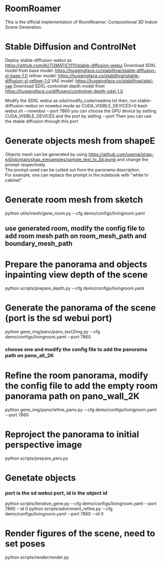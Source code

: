 # RoomRoamer

This is the official implementation of RoomRoamer: Compositional 3D Indoor Scene Generation.

# Stable Diffusion and ControlNet
Deploy stable-diffusion-webui as https://github.com/AUTOMATIC1111/stable-diffusion-webui
Download SDXL model from 
base model: https://huggingface.co/stabilityai/stable-diffusion-xl-base-1.0
refiner model: https://huggingface.co/stabilityai/stable-diffusion-xl-refiner-1.0
VAE model: https://huggingface.co/stabilityai/sdxl-vae
Download SDXL-controlnet depth model from https://huggingface.co/diffusers/controlnet-depth-sdxl-1.0

Modify the SDXL webui as sdxl/modify_code/readme.txt
then, run stable-diiffusion-webui on nowebui mode as
CUDA_VISIBLE_DEVICES=0 bash webui.sh --nowebui --port 7860
you can choose the GPU device by setting CUDA_VISIBLE_DEVICES and the port by setting --port
Then you can use the stable diffusion through this port
# Generate objects mesh from shapeE
Objects mesh can be generated by using https://github.com/openai/shap-e/blob/main/shap_e/examples/sample_text_to_3d.ipynb and change the prompt respectively.  
The prompt used can be cutted out from the panorama description.  
For example, one can replace the prompt in the notebook with "white tv cabinet".  

# Generate room mesh from sketch
python utils/mesh/gene_room.py --cfg demo/configs/livingroom.yaml
## use generated room, modify the config file to add room mesh path on room_mesh_path and boundary_mesh_path

# Prepare the panorama and objects inpainting view depth of the scene
python scripts/prepare_depth.py --cfg demo/configs/livingroom.yaml

# Generate the panorama of the scene (port is the sd webui port)
python gene_img/pano/pano_text2img.py --cfg demo/configs/livingroom.yaml --port 7860
### choose one and modify the config file to add the panorama path on pano_all_2K

# Refine the room panorama, modify the config file to add the empty room panorama path on pano_wall_2K
python gene_img/pano/refine_pano.py --cfg demo/configs/livingroom.yaml --port 7860
# Reproject the panorama to initial perspective image
python scripts/prepare_pers.py

# Genetate objects
### port is the sd webui port, id is the object id
python scripts/iterative_gene.py --cfg demo/configs/livingroom.yaml --port 7860 --id 0
python scripts/adornment_refine.py --cfg demo/configs/livingroom.yaml --port 7860 --id 0

# Render figures of the scene, need to set poses
python scripts/render/render.py